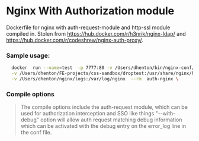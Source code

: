 # Nginx With Authorization module
Dockerfile for nginx with auth-request-module and http-ssl module compiled in. Stolen from https://hub.docker.com/r/h3nrik/nginx-ldap/ and https://hub.docker.com/r/codeshrew/nginx-auth-proxy/.

### Sample usage:
```bash
  docker  run --name=test  -p 7777:80 -v /Users/dhenton/bin/nginx-conf/nginx.conf:/etc/nginx/nginx.conf:ro \
  -v /Users/dhenton/FE-projects/css-sandbox/droptest:/usr/share/nginx/html:ro \
  -v /Users/dhenton/nginx/logs:/var/log/nginx  --rm  auth-nginx \
```

### Compile options
> The compile options include the auth-request module, which can be used for authorization interception and SSO like things
> "--with-debug" option will allow auth request matching debug information which can be activated with the debug entry on the error_log line in the conf file. 
